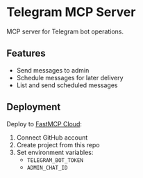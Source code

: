 # Telegram MCP Server

MCP server for Telegram bot operations.

## Features

- Send messages to admin
- Schedule messages for later delivery
- List and send scheduled messages

## Deployment

Deploy to [FastMCP Cloud](https://fastmcp.cloud/):

1. Connect GitHub account
2. Create project from this repo
3. Set environment variables:
   - `TELEGRAM_BOT_TOKEN`
   - `ADMIN_CHAT_ID`
